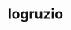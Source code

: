 ---
title: logruzio
project-url: https://github.com/bshuster-repo/logruzio
logo:
  logofile: go.svg
  orientation: horizontal
shipping-summary:
  data-source: Go code
shipping-tags:
  - log-shipper
---